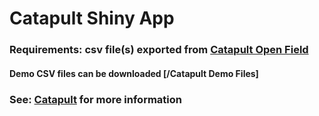 # Catapult Shiny App

### Requirements: csv file(s) exported from [Catapult Open Field](https://openfield.catapultsports.com/)
#### Demo CSV files can be downloaded [/Catapult Demo Files]
### See: [Catapult](https://www.catapultsports.com/) for more information

